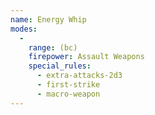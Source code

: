 ```yaml
---
name: Energy Whip
modes:
  -
    range: (bc)
    firepower: Assault Weapons
    special_rules:
      - extra-attacks-2d3
      - first-strike
      - macro-weapon
---
```

